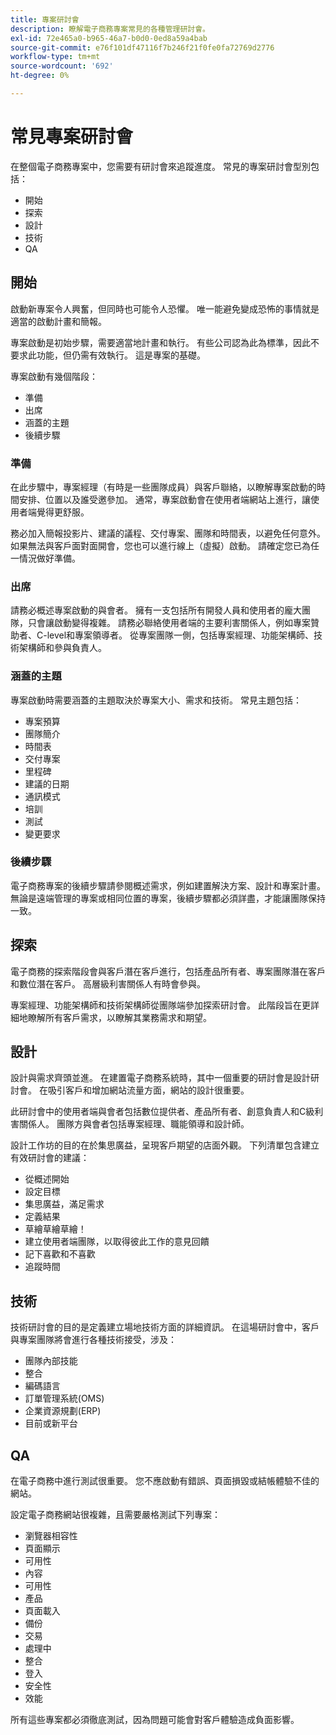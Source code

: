 ```yaml
---
title: 專案研討會
description: 瞭解電子商務專案常見的各種管理研討會。
exl-id: 72e465a0-b965-46a7-b0d0-0ed8a59a4bab
source-git-commit: e76f101df47116f7b246f21f0fe0fa72769d2776
workflow-type: tm+mt
source-wordcount: '692'
ht-degree: 0%

---
```


# 常見專案研討會

在整個電子商務專案中，您需要有研討會來追蹤進度。 常見的專案研討會型別包括：

- 開始
- 探索
- 設計
- 技術
- QA

## 開始

啟動新專案令人興奮，但同時也可能令人恐懼。 唯一能避免變成恐怖的事情就是適當的啟動計畫和簡報。

專案啟動是初始步驟，需要適當地計畫和執行。 有些公司認為此為標準，因此不要求此功能，但仍需有效執行。 這是專案的基礎。

專案啟動有幾個階段：

- 準備
- 出席
- 涵蓋的主題
- 後續步驟

### 準備

在此步驟中，專案經理（有時是一些團隊成員）與客戶聯絡，以瞭解專案啟動的時間安排、位置以及誰受邀參加。 通常，專案啟動會在使用者端網站上進行，讓使用者端覺得更舒服。

務必加入簡報投影片、建議的議程、交付專案、團隊和時間表，以避免任何意外。 如果無法與客戶面對面開會，您也可以進行線上（虛擬）啟動。 請確定您已為任一情況做好準備。

### 出席

請務必概述專案啟動的與會者。 擁有一支包括所有開發人員和使用者的龐大團隊，只會讓啟動變得複雜。 請務必聯絡使用者端的主要利害關係人，例如專案贊助者、C-level和專案領導者。 從專案團隊一側，包括專案經理、功能架構師、技術架構師和參與負責人。

### 涵蓋的主題

專案啟動時需要涵蓋的主題取決於專案大小、需求和技術。 常見主題包括：

- 專案預算
- 團隊簡介
- 時間表
- 交付專案
- 里程碑
- 建議的日期
- 通訊模式
- 培訓
- 測試
- 變更要求

### 後續步驟

電子商務專案的後續步驟請參閱概述需求，例如建置解決方案、設計和專案計畫。 無論是遠端管理的專案或相同位置的專案，後續步驟都必須詳盡，才能讓團隊保持一致。

## 探索

電子商務的探索階段會與客戶潛在客戶進行，包括產品所有者、專案團隊潛在客戶和數位潛在客戶。 高層級利害關係人有時會參與。

專案經理、功能架構師和技術架構師從團隊端參加探索研討會。 此階段旨在更詳細地瞭解所有客戶需求，以瞭解其業務需求和期望。

## 設計

設計與需求齊頭並進。 在建置電子商務系統時，其中一個重要的研討會是設計研討會。 在吸引客戶和增加網站流量方面，網站的設計很重要。

此研討會中的使用者端與會者包括數位提供者、產品所有者、創意負責人和C級利害關係人。 團隊方與會者包括專案經理、職能領導和設計師。

設計工作坊的目的在於集思廣益，呈現客戶期望的店面外觀。 下列清單包含建立有效研討會的建議：

- 從概述開始
- 設定目標
- 集思廣益，滿足需求
- 定義結果
- 草繪草繪草繪！
- 建立使用者端團隊，以取得彼此工作的意見回饋
- 記下喜歡和不喜歡
- 追蹤時間

## 技術

技術研討會的目的是定義建立場地技術方面的詳細資訊。 在這場研討會中，客戶與專案團隊將會進行各種技術接受，涉及：

- 團隊內部技能
- 整合
- 編碼語言
- 訂單管理系統(OMS)
- 企業資源規劃(ERP)
- 目前或新平台

## QA

在電子商務中進行測試很重要。 您不應啟動有錯誤、頁面損毀或結帳體驗不佳的網站。

設定電子商務網站很複雜，且需要嚴格測試下列專案：

- 瀏覽器相容性
- 頁面顯示
- 可用性
- 內容
- 可用性
- 產品
- 頁面載入
- 備份
- 交易
- 處理中
- 整合
- 登入
- 安全性
- 效能

所有這些專案都必須徹底測試，因為問題可能會對客戶體驗造成負面影響。
